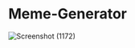 # Meme-Generator





![Screenshot (1172)](https://user-images.githubusercontent.com/87609938/149652526-572a23a3-d88a-4192-ae51-223e1ecb446f.png)
